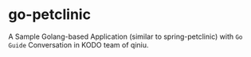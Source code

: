 # go-petclinic

A Sample Golang-based Application (similar to spring-petclinic) with `Go Guide` Conversation in KODO team of qiniu.
